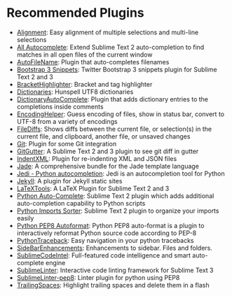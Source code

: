 # Recommended Plugins

- [Alignment](https://github.com/wbond/sublime_alignment/issues): Easy alignment of multiple selections and multi-line selections
- [All Autocomplete](https://github.com/alienhard/SublimeAllAutocomplete): Extend Sublime Text 2 auto-completion to find matches in all open files of the current window
- [AutoFileName](https://github.com/BoundInCode/AutoFileName): Plugin that auto-completes filenames
- [Bootstrap 3 Snippets](https://github.com/JasonMortonNZ/bs3-sublime-plugin): Twitter Bootstrap 3 snippets plugin for Sublime Text 2 and 3
- [BracketHighlighter](https://github.com/facelessuser/BracketHighlighter): Bracket and tag highlighter
- [Dictionaries](https://github.com/SublimeText/Dictionaries): Hunspell UTF8 dictionaries
- [DictionaryAutoComplete](https://github.com/Zinggi/DictionaryAutoComplete): Plugin that adds dictionary entries to the completions inside comments
- [EncodingHelper](https://github.com/SublimeText/EncodingHelper): Guess encoding of files, show in status bar, convert to UTF-8 from a variety of encodings
- [FileDiffs](https://github.com/colinta/SublimeFileDiffs): Shows diffs between the current file, or selection(s) in the current file, and clipboard, another file, or unsaved changes
- [Git](https://github.com/kemayo/sublime-text-git): Plugin for some Git integration
- [GitGutter](http://www.jisaacks.com/gitgutter): A Sublime Text 2 and 3 plugin to see git diff in gutter
- [IndentXML](https://github.com/alek-sys/sublimetext_indentxml): Plugin for re-indenting XML and JSON files
- [Jade](https://github.com/davidrios/jade-tmbundle): A comprehensive bundle for the Jade template language
- [Jedi - Python autocompletion](https://github.com/srusskih/SublimeJEDI): Jedi is an autocompletion tool for Python
- [Jekyll](https://github.com/23maverick23/sublime-jekyll): A plugin for Jekyll static sites
- [LaTeXTools](https://github.com/SublimeText/LaTeXTools): A LaTeX Plugin for Sublime Text 2 and 3
- [Python Auto-Complete](https://github.com/eliquious/Python-Auto-Complete): Sublime Text 2 plugin which adds additional auto-completion capability to Python scripts
- [Python Imports Sorter](https://github.com/vi4m/sublime_python_imports): Sublime Text 2 plugin to organize your imports easily
- [Python PEP8 Autoformat](https://bitbucket.org/StephaneBunel/pythonpep8autoformat): Python PEP8 auto-format is a plugin to interactively reformat Python source code according to PEP-8
- [PythonTraceback](https://github.com/kedder/sublime-python-traceback): Easy navigation in your python tracebacks
- [SideBarEnhancements](https://github.com/titoBouzout/SideBarEnhancements): Enhancements to sidebar. Files and folders.
- [SublimeCodeIntel](http://sublimecodeintel.github.io/SublimeCodeIntel/): Full-featured code intelligence and smart auto-complete engine
- [SublimeLinter](http://sublimelinter.readthedocs.org/): Interactive code linting framework for Sublime Text 3
- [SublimeLinter-pep8](https://github.com/SublimeLinter/SublimeLinter-pep8): Linter plugin for python using PEP8
- [TrailingSpaces](https://github.com/SublimeText/TrailingSpaces): Highlight trailing spaces and delete them in a flash
